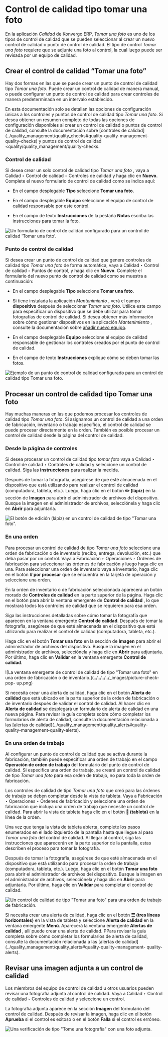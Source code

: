 # Control de calidad tipo tomar una foto

En la aplicación _Calidad_ de Konvergo ERP, _Tomar una foto_ es uno de los tipos de
control de calidad que se pueden seleccionar al crear un nuevo control de
calidad o punto de control de calidad. El tipo de control _Tomar una foto_
requiere que se adjunte una foto al control, la cual luego puede ser revisada
por un equipo de calidad.

## Crear el control de calidad “Tomar una foto”

Hay dos formas en las que se puede crear un punto de control de calidad tipo
_Tomar una foto_. Puede crear un control de calidad de manera manual, o puede
configurar un punto de control de calidad para crear controles de manera
predeterminada en un intervalo establecido.

En esta documentación solo se detallan las opciones de configuración únicas a
los controles y puntos de control de calidad tipo _Tomar una foto_. Si desea
obtener un resumen completo de todas las opciones de configuración disponibles
al crear un control de calidad o puntos de control de calidad, consulte la
documentación sobre [controles de
calidad](../quality_management/quality_checks#quality-quality-management-
quality-checks) y puntos de control de calidad
<quality/quality_management/quality-checks.

### Control de calidad

Si desea crear un solo control de calidad tipo _Tomar una foto_ , vaya a
Calidad ‣ Control de calidad ‣ Controles de calidad y haga clic en **Nuevo**.
Complete el nuevo formulario de control de calidad como se indica aquí:

  * En el campo desplegable **Tipo** seleccione **Tomar una foto**.

  * En el campo desplegable **Equipo** seleccione el equipo de control de calidad responsable por este control.

  * En el campo de texto **Instrucciones** de la pestaña **Notas** escriba las instrucciones para tomar la foto.

![Un formulario de control de calidad configurado para un control de calidad
'Tomar una foto'.](../../../../_images/picture-check-form.png)

### Punto de control de calidad

Si desea crear un punto de control de calidad que genere controles de calidad
tipo _Tomar una foto_ de forma automática, vaya a Calidad ‣ Control de calidad
‣ Puntos de control, y haga clic en **Nuevo**. Complete el formulario del
nuevo punto de control de calidad como se muestra a continuación:

  * En el campo desplegable **Tipo** seleccione **Tomar una foto**.

  * Si tiene instalada la aplicación _Mantenimiento_ , verá el campo **dispositivo** después de seleccionar _Tomar una foto_. Utilice este campo para especificar un dispositivo que se debe utilizar para tomar fotografías de control de calidad. Si desea obtener más información sobre cómo gestionar dispositivos en la aplicación _Mantenimiento_ , consulte la documentación sobre [añadir nuevo equipo](../../maintenance/equipment_management/add_new_equipment#maintenance-equipment-management-add-new-equipment).

  * En el campo desplegable **Equipo** seleccione al equipo de calidad responsable de gestionar los controles creados por el punto de control de calidad.

  * En el campo de texto **Instrucciones** explique cómo se deben tomar las fotos.

![Ejemplo de un punto de control de calidad configurado para un control de
calidad tipo Tomar una foto.](../../../../_images/picture-qcp-form.png)

## Procesar un control de calidad tipo Tomar una foto

Hay muchas maneras en las que podemos procesar los controles de calidad tipo
_Tomar una foto_. Si asignamos un control de calidad a una orden de
fabricación, inventario o trabajo específico, el control de calidad se puede
procesar directamente en la orden. También es posible procesar un control de
calidad desde la página del control de calidad.

### Desde la página de controles

Si desea procesar un control de calidad tipo _tomar foto_ vaya a Calidad ‣
Control de calidad ‣ Controles de calidad y seleccione un control de calidad.
Siga las **instrucciones** para realizar la medida.

Después de tomar la fotografía, asegúrese de que esté almacenada en el
dispositivo que está utilizando para realizar el control de calidad
(computadora, tableta, etc.). Luego, haga clic en el botón **✏️ (lápiz)** en
la sección de **Imagen** para abrir el administrador de archivos del
dispositivo. Busque la imagen en el administrador de archivos, selecciónela y
haga clic en **Abrir** para adjuntarla.

![El botón de edición \(lápiz\) en un control de calidad de tipo "Tomar una
foto".](../../../../_images/picture-edit-button.png)

### En una orden

Para procesar un control de calidad de tipo _Tomar una foto_ seleccione una
orden de fabricación o de inventario (recibo, entrega, devolución, etc.) que
deba pasar por un control. Vaya a Fabricación ‣ Operaciones ‣ Órdenes de
fabricación para seleccionar las órdenes de fabricación y luego haga clic en
una. Para seleccionar una orden de inventario vaya a Inventario, haga clic en
el botón **# por procesar** que se encuentra en la tarjeta de operación y
seleccione una orden.

En la orden de inventario o de fabricación seleccionada aparecerá un botón
morado de **Controles de calidad** en la parte superior de la página. Haga
clic en el botón para abrir la ventana emergente de **Control de calidad** ,
lo que mostrará todos los controles de calidad que se requieren para esa
orden.

Siga las instrucciones detalladas sobre cómo tomar la fotografía que aparecen
en la ventana emergente **Control de calidad**. Después de tomar la
fotografía, asegúrese de que esté almacenada en el dispositivo que está
utilizando para realizar el control de calidad (computadora, tableta, etc.).

Haga clic en el botón **Tomar una foto** en la sección de **Imagen** para
abrir el administrador de archivos del dispositivo. Busque la imagen en el
administrador de archivos, selecciónela y haga clic en **Abrir** para
adjuntarla. Por último, haga clic en **Validar** en la ventana emergente
**Control de calidad**.

![La ventana emergente de control de calidad de tipo "Tomar una foto" en una
orden de fabricación o de inventario.](../../../../_images/picture-check-pop-
up.png)

Si necesita crear una alerta de calidad, haga clic en el botón **Alerta de
calidad** que está ubicado en la parte superior de la orden de fabricación o
de inventario después de validar el control de calidad. Al hacer clic en
**Alerta de calidad** se desplegará un formulario de alerta de calidad en una
nueva página. Para revisar la guía completa sobre cómo completar los
formularios de alerta de calidad, consulte la documentación relacionada a las
[alertas de calidad](../quality_management/quality_alerts#quality-
quality-management-quality-alerts).

### En una orden de trabajo

Al configurar un punto de control de calidad que se activa durante la
fabricación, también puede especificar una orden de trabajo en el campo
**Operación de orden de trabajo** del formulario del punto de control de
calidad. Si especifica una orden de trabajo, se creará un control de calidad
de tipo _Tomar una foto_ para esa orden de trabajo, no para toda la orden de
fabricación.

Los controles de calidad de tipo _Tomar una foto_ que creó para las órdenes de
trabajo se deben completar desde la vista de tableta. Vaya a Fabricación ‣
Operaciones ‣ Órdenes de fabricación y seleccione una orden de fabricación que
incluya una orden de trabajo que necesite un control de calidad. Para abrir la
vista de tableta haga clic en el botón **📱 (tableta)** en la línea de la
orden.

Una vez que tenga la vista de tableta abierta, complete los pasos enumerados
en el lado izquierdo de la pantalla hasta que llegue al paso _Tomar una foto_
del control de calidad. Al llegar al control, siga las instrucciones que
aparecerán en la parte superior de la pantalla, estas describen el proceso
para tomar la fotografía.

Después de tomar la fotografía, asegúrese de que esté almacenada en el
dispositivo que está utilizando para procesar la orden de trabajo
(computadora, tableta, etc.). Luego, haga clic en el botón **Tomar una foto**
para abrir el administrador de archivos del dispositivo. Busque la imagen en
el administrador de archivos, selecciónela y haga clic en **Abrir** para
adjuntarla. Por último, haga clic en **Validar** para completar el control de
calidad.

![Un control de calidad de tipo "Tomar una foto" para una orden de trabajo de
fabricación.](../../../../_images/work-order-picture-check.png)

Si necesita crear una alerta de calidad, haga clic en el botón **☰ (tres
líneas horizontales)** en la vista de tableta y seleccione **Alerta de
calidad** en la ventana emergente **Menú**. Aparecerá la ventana emergente
**Alertas de calidad** , allí puede crear una alerta de calidad. PPara revisar
la guía completa sobre cómo completar los formularios de alerta de calidad,
consulte la documentación relacionada a las [alertas de
calidad](../quality_management/quality_alerts#quality-quality-management-
quality-alerts).

## Revisar una imagen adjunta a un control de calidad

Los miembros del equipo de control de calidad u otros usuarios pueden revisar
una fotografía adjunta al control de calidad. Vaya a Calidad ‣ Control de
calidad ‣ Controles de calidad y seleccione un control.

La fotografía adjunta aparece en la sección **Imagen** del formulario del
control de calidad. Después de revisar la imagen, haga clic en el botón
**Aprueba** si el control es exitoso o en el botón **Falla** si el control es
erróneo.

![Una verificación de tipo "Tome una fotografía" con una foto
adjunta.](../../../../_images/review-picture-check.png)

